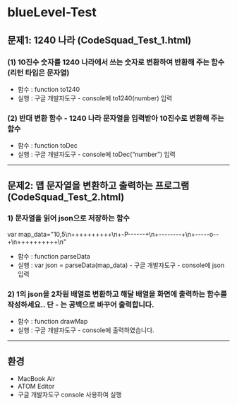 # blueLevel-Test

## 문제1: 1240 나라 (CodeSquad_Test_1.html)

### (1) 10진수 숫자를 1240 나라에서 쓰는 숫자로 변환하여 반환해 주는 함수 (리턴 타입은 문자열)

- 함수 : function to1240
- 실행 : 구글 개발자도구 - console에 to1240(number) 입력

### (2) 반대 변환 함수 - 1240 나라 문자열을 입력받아 10진수로 변환해 주는 함수

- 함수 : function toDec
- 실행 : 구글 개발자도구 - console에 toDec(“number”) 입력

---
## 문제2: 맵 문자열을 변환하고 출력하는 프로그램 (CodeSquad_Test_2.html)

### 1) 문자열을 읽어 json으로 저장하는 함수
var map_data="10,5\n++++++++++\n+-P------+\n+--------+\n+-----o--+\n++++++++++\n"

- 함수 : function parseData
- 실행 : var json = parseData(map_data) - 구글 개발자도구 - console에 json 입력

### 2) 1의 json을 2차원 배열로 변환하고 해달 배열을 화면에 출력하는 함수를 작성하세요.. 단 - 는 공백으로 바꾸어 출력합니다.

- 함수 : function drawMap
- 실행 : 구글 개발자도구 - console에 출력하였습니다.

---
## 환경
- MacBook Air
- ATOM Editor
- 구글 개발자도구 console 사용하여 실행

